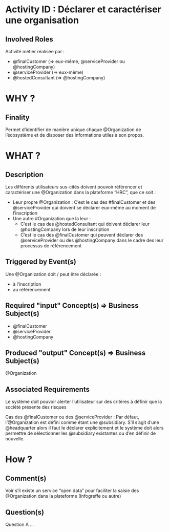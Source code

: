 # Activity ID : Déclarer et caractériser une organisation

## Involved Roles
Activité métier réalisée par :
* @finalCustomer (=> eux-même, @serviceProvider ou @hostingCompany)
* @serviceProvider (=> eux-même)
* @hostedConsultant (=> @hostingCompany)

# WHY ?

## Finality
Permet d’identifier de manière unique chaque @Organization de l’écosystème et de disposer des informations utiles à son propos.

# WHAT ?
## Description
Les différents utilisateurs sus-cités doivent pouvoir référencer et caractériser une @Organization dans la plateforme “HRC”, que ce soit : 
* Leur propre @Organization : C’est le cas des #finalCustomer et des @serviceProvider qui doivent se déclarer eux-même au moment de l’inscription
* Une autre #Organization que la leur :
  * C’est le cas des @hostedConsultant qui doivent déclarer leur @hostingCompany lors de leur inscription
  * C’est le cas des @finalCustomer qui peuvent déclarer des @serviceProvider ou des @hostingCompany dans le cadre des leur processus de référencement 

## Triggered by Event(s)
Une @Organization doit / peut être déclarée : 
* à l’inscription
* au référencement

## Required "input" Concept(s) => Business Subject(s)

* @finalCustomer
* @serviceProvider
* @hostingCompany

## Produced "output" Concept(s) => Business Subject(s)
@Organization

## Associated Requirements
Le système doit pouvoir alerter l’utilisateur sur des critères à définir que la société présente des risques

Cas des @finalCustomer ou des @serviceProvider : Par défaut, l’@Organization est défini comme étant une @subsidiary.
S’il s’agit d’une @headquarter alors il faut le déclarer explicitement et le système doit alors permettre de sélectionner les @subsidiary existantes ou d’en définir de nouvelle.

# How ?
## Comment(s)
Voir s’il existe un service “open data” pour faciliter la saisie des @Organization dans la plateforme (Infogreffe ou autre)

## Question(s)
Question A ...

